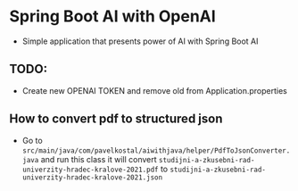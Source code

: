 # Spring Boot AI with OpenAI
- Simple application that presents power of AI with Spring Boot AI

## TODO:
- Create new OPENAI TOKEN and remove old from Application.properties

## How to convert pdf to structured json
- Go to `src/main/java/com/pavelkostal/aiwithjava/helper/PdfToJsonConverter.java` and run this class it will convert
  `studijni-a-zkusebni-rad-univerzity-hradec-kralove-2021.pdf` to `studijni-a-zkusebni-rad-univerzity-hradec-kralove-2021.json`